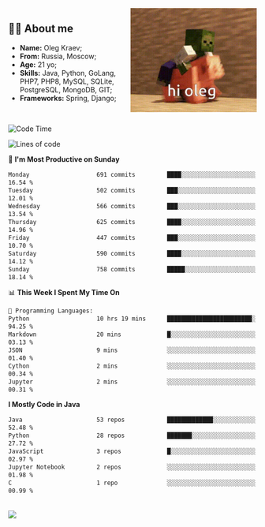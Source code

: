 <img align="right" height="211" width="256" src="res/hi-oleg.gif">
<div>
	<h2>👨‍💻 About me</h2>
	<ul align="left">
	    <li><strong>Name:</strong> Oleg Kraev;</li>
	    <li><strong>From:</strong> Russia, Moscow;</li>
	    <li><strong>Age:</strong> 21 yo;</li>
	    <li><strong>Skills:</strong> Java, Python, GoLang, PHP7, PHP8, MySQL, SQLite, PostgreSQL, MongoDB, GIT;</li>
	    <li><strong>Frameworks:</strong> Spring, Django;</li>
	</ul>
</div>
<br>

<!--START_SECTION:waka-->
![Code Time](http://img.shields.io/badge/Code%20Time-1%2C173%20hrs-blue)

![Lines of code](https://img.shields.io/badge/From%20Hello%20World%20I%27ve%20Written-1.7%20million%20lines%20of%20code-blue)

📅 **I'm Most Productive on Sunday** 

```text
Monday                   691 commits         ████░░░░░░░░░░░░░░░░░░░░░   16.54 % 
Tuesday                  502 commits         ███░░░░░░░░░░░░░░░░░░░░░░   12.01 % 
Wednesday                566 commits         ███░░░░░░░░░░░░░░░░░░░░░░   13.54 % 
Thursday                 625 commits         ████░░░░░░░░░░░░░░░░░░░░░   14.96 % 
Friday                   447 commits         ███░░░░░░░░░░░░░░░░░░░░░░   10.70 % 
Saturday                 590 commits         ████░░░░░░░░░░░░░░░░░░░░░   14.12 % 
Sunday                   758 commits         █████░░░░░░░░░░░░░░░░░░░░   18.14 % 
```


📊 **This Week I Spent My Time On** 

```text
💬 Programming Languages: 
Python                   10 hrs 19 mins      ████████████████████████░   94.25 % 
Markdown                 20 mins             █░░░░░░░░░░░░░░░░░░░░░░░░   03.13 % 
JSON                     9 mins              ░░░░░░░░░░░░░░░░░░░░░░░░░   01.40 % 
Cython                   2 mins              ░░░░░░░░░░░░░░░░░░░░░░░░░   00.34 % 
Jupyter                  2 mins              ░░░░░░░░░░░░░░░░░░░░░░░░░   00.31 % 
```

**I Mostly Code in Java** 

```text
Java                     53 repos            █████████████░░░░░░░░░░░░   52.48 % 
Python                   28 repos            ███████░░░░░░░░░░░░░░░░░░   27.72 % 
JavaScript               3 repos             █░░░░░░░░░░░░░░░░░░░░░░░░   02.97 % 
Jupyter Notebook         2 repos             ░░░░░░░░░░░░░░░░░░░░░░░░░   01.98 % 
C                        1 repo              ░░░░░░░░░░░░░░░░░░░░░░░░░   00.99 % 
```




<!--END_SECTION:waka-->

<br>
<img align="center" src="https://wakatime.com/share/@hteppl/18a68a4e-e1fb-41eb-b9f2-e999d76b9bac.svg">
